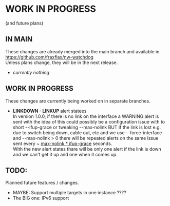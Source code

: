 # WORK IN PROGRESS
(and future plans)

## IN MAIN 
These changes are already merged into the main branch and available in https://github.com/fraxflax/nw-watchdog <br>
Unless plans change, they will be in the next release.

* _currently nothing_

## WORK IN PROGRESS 
These changes are currently being worked on in separate branches.

* __LINKDOWN - LINKUP__ alert statees<br>
  In version 1.0.0, if there is no link on the interface a WARNING alert is sent with the idea of this could possibly be a configuration issue with to short --ifup-grace or tweaking --max-nolink BUT if the link is lost e.g. due to switch being down, cable out, etc and we use --force-interface and --max-nolink > 0 there will be repeated alerts on the same issue sent every ~ <ins>max-nolink * ifup-grace</ins> seconds.<br>
  With the new alert states thare will be only one alert if the link is down and we can't get it up and one when it comes up.

## TODO:
Planned future features / changes.

* MAYBE: Support multiple targets in one instance ????
* The BIG one: IPv6 support
